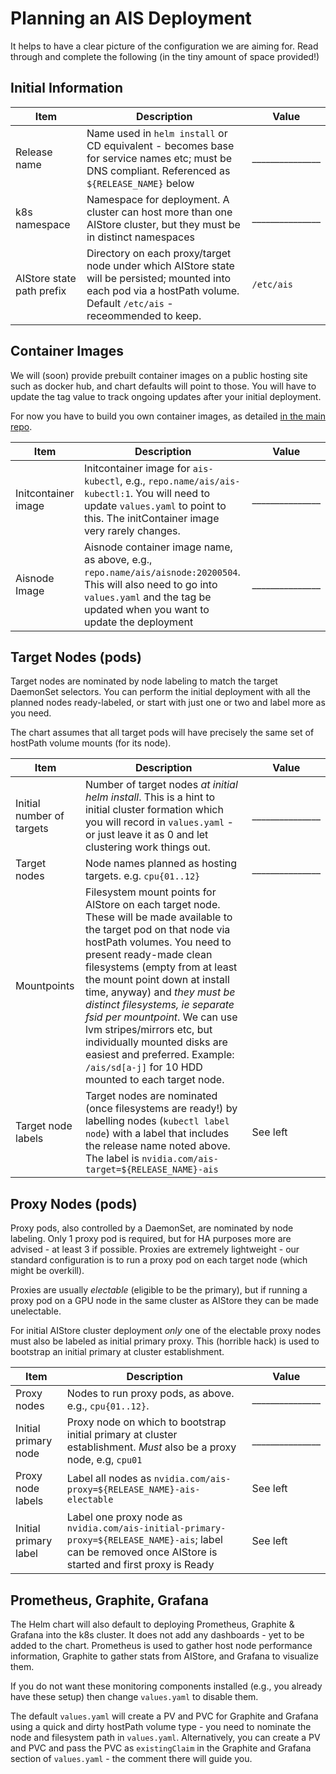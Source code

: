 # Planning an AIS Deployment

It helps to have a clear picture of the configuration we are aiming for. Read through and complete the following (in the tiny amount of space provided!)

## Initial Information

Item | Description | Value 
---- | ----------- | -----
Release name | Name used in `helm install` or CD equivalent - becomes base for service names etc; must be DNS compliant. Referenced as `${RELEASE_NAME}` below | _______________
k8s namespace | Namespace for deployment. A cluster can host more than one AIStore cluster, but they must be in distinct namespaces | _______________
AIStore state path prefix | Directory on each proxy/target node under which AIStore state will be persisted; mounted into each pod via a hostPath volume. Default `/etc/ais` - receommended to keep. | `/etc/ais`

## Container Images

We will (soon) provide prebuilt container images on a public hosting site such as docker hub, and chart defaults will point to those.
You will have to update the tag value to track ongoing updates after your initial deployment.

For now you have to build you own container images, as detailed [in the main repo](https://github.com/NVIDIA/aistore/tree/master/deploy/prod/k8s/aisnode_container).

Item | Description | Value 
---- | ----------- | -----
Initcontainer image | Initcontainer image for `ais-kubectl`, e.g., `repo.name/ais/ais-kubectl:1`. You will need to update `values.yaml` to point to this. The initContainer image very rarely changes. | _______________
Aisnode Image | Aisnode container image name, as above, e.g., `repo.name/ais/aisnode:20200504`. This will also need to go into `values.yaml` and the tag be updated when you want to update the deployment | _______________

## Target Nodes (pods)

Target nodes are nominated by node labeling to match the target DaemonSet selectors. You can perform the initial deployment
with all the planned nodes ready-labeled, or start with just one or two and label more as you need.

The chart assumes that all target pods will have precisely the same set of hostPath volume mounts (for its node).

Item | Description | Value 
---- | ----------- | -----
Initial number of targets | Number of target nodes *at initial helm install*. This is a hint to initial cluster formation which you will record in `values.yaml` - or just leave it as 0 and let clustering work things out. | _______________
Target nodes | Node names planned as hosting targets. e.g. `cpu{01..12}` | _______________
Mountpoints | Filesystem mount points for AIStore on each target node. These will be made available to the target pod on that node via hostPath volumes. You need to present ready-made clean filesystems (empty from at least the mount point down at install time, anyway) and *they must be distinct filesystems, ie separate fsid per mountpoint*. We can use lvm stripes/mirrors etc, but individually mounted disks are easiest and preferred. Example: `/ais/sd[a-j]` for 10 HDD mounted to each target node.
Target node labels | Target nodes are nominated (once filesystems are ready!) by labelling nodes (`kubectl label node`) with a label that includes the release name noted above. The label is `nvidia.com/ais-target=${RELEASE_NAME}-ais` | See left

## Proxy Nodes (pods)

Proxy pods, also controlled by a DaemonSet, are nominated by node labeling. Only 1 proxy pod is required, but for HA purposes more
are advised - at least 3 if possible. Proxies are extremely lightweight - our standard configuration is to run a proxy pod on each target node (which might be overkill).

Proxies are usually *electable* (eligible to be the primary), but if running a proxy pod on a GPU node in the same cluster as
AIStore they can be made unelectable.

For initial AIStore cluster deployment *only* one of the electable proxy nodes must also be labeled as initial primary proxy.
This (horrible hack) is used to bootstrap an initial primary at cluster establishment.

Item | Description | Value 
---- | ----------- | -----
Proxy nodes | Nodes to run proxy pods, as above. e.g., `cpu{01..12}`. | _______________
Initial primary node | Proxy node on which to bootstrap initial primary at cluster establishment. *Must* also be a proxy node, e.g, `cpu01` | _______________
Proxy node labels | Label all nodes as `nvidia.com/ais-proxy=${RELEASE_NAME}-ais-electable` | See left
Initial primary label | Label one proxy node as `nvidia.com/ais-initial-primary-proxy=${RELEASE_NAME}-ais`; label can be removed once AIStore is started and first proxy is Ready | See left

## Prometheus, Graphite, Grafana

The Helm chart will also default to deploying Prometheus, Graphite & Grafana into the k8s cluster. It does not add
any dashboards - yet to be added to the chart. Prometheus is used to gather host node performance information,
Graphite to gather stats from AIStore, and Grafana to visualize them.

If you do not want these monitoring components installed (e.g., you already have these setup) then change `values.yaml`
to disable them.

The default `values.yaml` will create a PV and PVC for Graphite and Grafana using a quick and dirty hostPath
volume type - you need to nominate the node and filesystem path in `values.yaml`. Alternatively, you can
create a PV and PVC and pass the PVC as `existingClaim` in the Graphite and Grafana section of `values.yaml` - the
comment there will guide you.